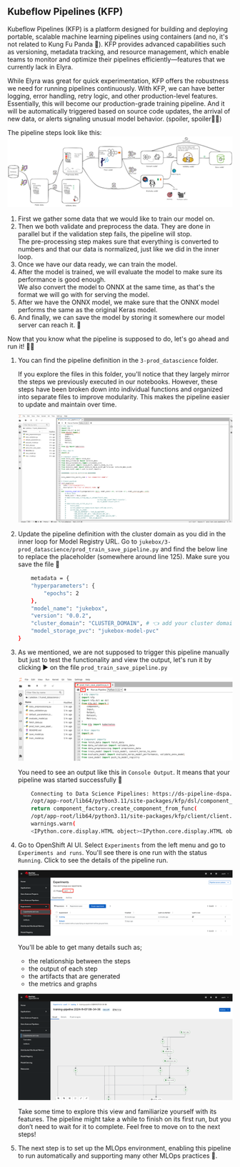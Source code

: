## Kubeflow Pipelines (KFP)

Kubeflow Pipelines (KFP) is a platform designed for building and deploying portable, scalable machine learning pipelines using containers (and no, it's not related to Kung Fu Panda 🐼). KFP provides advanced capabilities such as versioning, metadata tracking, and resource management, which enable teams to monitor and optimize their pipelines efficiently—features that we currently lack in Elyra.

While Elyra was great for quick experimentation, KFP offers the robustness we need for running pipelines continuously. With KFP, we can have better logging, error handling, retry logic, and other production-level features. Essentially, this will become our production-grade training pipeline. And it will be automatically triggered based on source code updates, the arrival of new data, or alerts signaling unusual model behavior. (spoiler, spoiler🤭🤭)

The pipeline steps look like this:  
![pipeline-steps.png](./images/pipeline-steps.png)

1. First we gather some data that we would like to train our model on.
2. Then we both validate and preprocess the data. They are done in parallel but if the validation step fails, the pipeline will stop.  
The pre-processing step makes sure that everything is converted to numbers and that our data is normalized, just like we did in the inner loop.
3. Once we have our data ready, we can train the model.
4. After the model is trained, we will evaluate the model to make sure its performance is good enough.  
We also convert the model to ONNX at the same time, as that's the format we will go with for serving the model.
5. After we have the ONNX model, we make sure that the ONNX model performs the same as the original Keras model.
6. And finally, we can save the model by storing it somewhere our model server can reach it. 🎉

Now that you know what the pipeline is supposed to do, let's go ahead and run it! 🏃‍♂️

1. You can find the pipeline definition in the `3-prod_datascience` folder.

    If you explore the files in this folder, you'll notice that they largely mirror the steps we previously executed in our notebooks. However, these steps have been broken down into individual functions and organized into separate files to improve modularity. This makes the pipeline easier to update and maintain over time.

    ![kfp.png](./images/kfp.png)

2. Update the pipeline definition with the cluster domain as you did in the inner loop for Model Registry URL. Go to `jukebox/3-prod_datascience/prod_train_save_pipeline.py` and find the below line to replace the placeholder (somewhere around line 125). Make sure you save the file 👻

    ```bash
        metadata = {
        "hyperparameters": {
            "epochs": 2
        },
        "model_name": "jukebox",
        "version": "0.0.2",
        "cluster_domain": "CLUSTER_DOMAIN", # 👈 add your cluster domain here
        "model_storage_pvc": "jukebox-model-pvc"
    }
    ```

2. As we mentioned, we are not supposed to trigger this pipeline manually but just to test the functionality and view the output, let's run it by clicking ▶️ on the file `prod_train_save_pipeline.py`

    ![kfp-run.png](./images/kfp-run.png)

    You need to see an output like this in `Console Output`. It means that your pipeline was started successfully 🐍

    ```bash
        Connecting to Data Science Pipelines: https://ds-pipeline-dspa.<USER_NAME>.svc:8443
        /opt/app-root/lib64/python3.11/site-packages/kfp/dsl/component_decorator.py:121: FutureWarning: The default base_image used by the @dsl.component decorator will switch from 'python:3.8' to 'python:3.9' on Oct 1, 2024. To ensure your existing components work with versions of the KFP SDK released after that date, you should provide an explicit base_image argument and ensure your component works as intended on Python 3.9.
        return component_factory.create_component_from_func(
        /opt/app-root/lib64/python3.11/site-packages/kfp/client/client.py:159: FutureWarning: This client only works with Kubeflow Pipeline v2.0.0-beta.2 and later versions.
        warnings.warn(
        <IPython.core.display.HTML object><IPython.core.display.HTML object>
    ```


3. Go to OpenShift AI UI. Select `Experiments` from the left menu and go to `Experiments and runs`. You'll see there is one run with the status `Running`. Click to see the details of the pipeline run.

    ![experiments.png](./images/experiments.png)

    You'll be able to get many details such as;

    - the relationship between the steps
    - the output of each step
    - the artifacts that are generated
    - the metrics and graphs 

    ![experiments-2.png](./images/experiments-2.png)

    Take some time to explore this view and familiarize yourself with its features. The pipeline might take a while to finish on its first run, but you don’t need to wait for it to complete. Feel free to move on to the next steps!

4. The next step is to set up the MLOps environment, enabling this pipeline to run automatically and supporting many other MLOps practices 🙌.